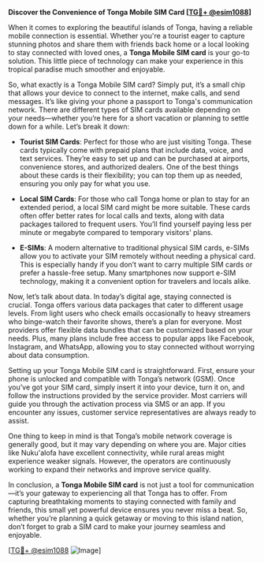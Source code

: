 **Discover the Convenience of Tonga Mobile SIM Card [[TG💪+ @esim1088](https://t.me/s/esim1088)]**

When it comes to exploring the beautiful islands of Tonga, having a reliable mobile connection is essential. Whether you're a tourist eager to capture stunning photos and share them with friends back home or a local looking to stay connected with loved ones, a **Tonga Mobile SIM card** is your go-to solution. This little piece of technology can make your experience in this tropical paradise much smoother and enjoyable.

So, what exactly is a Tonga Mobile SIM card? Simply put, it’s a small chip that allows your device to connect to the internet, make calls, and send messages. It’s like giving your phone a passport to Tonga's communication network. There are different types of SIM cards available depending on your needs—whether you’re here for a short vacation or planning to settle down for a while. Let’s break it down:

- **Tourist SIM Cards**: Perfect for those who are just visiting Tonga. These cards typically come with prepaid plans that include data, voice, and text services. They’re easy to set up and can be purchased at airports, convenience stores, and authorized dealers. One of the best things about these cards is their flexibility; you can top them up as needed, ensuring you only pay for what you use.
  
- **Local SIM Cards**: For those who call Tonga home or plan to stay for an extended period, a local SIM card might be more suitable. These cards often offer better rates for local calls and texts, along with data packages tailored to frequent users. You’ll find yourself paying less per minute or megabyte compared to temporary visitors' plans.

- **E-SIMs**: A modern alternative to traditional physical SIM cards, e-SIMs allow you to activate your SIM remotely without needing a physical card. This is especially handy if you don’t want to carry multiple SIM cards or prefer a hassle-free setup. Many smartphones now support e-SIM technology, making it a convenient option for travelers and locals alike.

Now, let’s talk about data. In today’s digital age, staying connected is crucial. Tonga offers various data packages that cater to different usage levels. From light users who check emails occasionally to heavy streamers who binge-watch their favorite shows, there’s a plan for everyone. Most providers offer flexible data bundles that can be customized based on your needs. Plus, many plans include free access to popular apps like Facebook, Instagram, and WhatsApp, allowing you to stay connected without worrying about data consumption.

Setting up your Tonga Mobile SIM card is straightforward. First, ensure your phone is unlocked and compatible with Tonga’s network (GSM). Once you’ve got your SIM card, simply insert it into your device, turn it on, and follow the instructions provided by the service provider. Most carriers will guide you through the activation process via SMS or an app. If you encounter any issues, customer service representatives are always ready to assist.

One thing to keep in mind is that Tonga’s mobile network coverage is generally good, but it may vary depending on where you are. Major cities like Nuku'alofa have excellent connectivity, while rural areas might experience weaker signals. However, the operators are continuously working to expand their networks and improve service quality.

In conclusion, a **Tonga Mobile SIM card** is not just a tool for communication—it’s your gateway to experiencing all that Tonga has to offer. From capturing breathtaking moments to staying connected with family and friends, this small yet powerful device ensures you never miss a beat. So, whether you’re planning a quick getaway or moving to this island nation, don’t forget to grab a SIM card to make your journey seamless and enjoyable.

[[TG💪+ @esim1088](https://t.me/s/esim1088) ![Image](https://i.postimg.cc/Y0z9fWf4/image.png)]